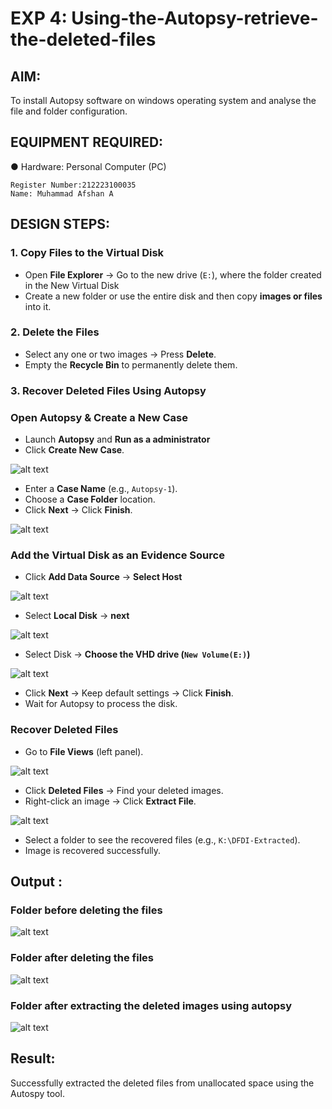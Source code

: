 # EXP 4: Using-the-Autopsy-retrieve-the-deleted-files

## AIM:
To install Autopsy software on windows operating system and analyse the file and folder configuration.

## EQUIPMENT REQUIRED:
● Hardware: Personal Computer (PC)
```
Register Number:212223100035
Name: Muhammad Afshan A
```
## DESIGN STEPS:

### **1. Copy Files to the Virtual Disk**  
- Open **File Explorer** → Go to the new drive (`E:`), where the folder created in the New Virtual Disk
- Create a new folder or use the entire disk and then copy **images or files** into it.  

### **2. Delete the Files**  
- Select any one or two images → Press **Delete**.  
- Empty the **Recycle Bin** to permanently delete them.  

### **3. Recover Deleted Files Using Autopsy**  
### **Open Autopsy & Create a New Case** 

- Launch **Autopsy** and **Run as a administrator**  
- Click **Create New Case**.  

![alt text](IMAGE-1.png)

- Enter a **Case Name** (e.g., `Autopsy-1`).  
- Choose a **Case Folder** location.  
- Click **Next** → Click **Finish**.  

![alt text](IMAGE-2.png)

### **Add the Virtual Disk as an Evidence Source**  
- Click **Add Data Source**  → **Select Host**

![alt text](IMAGE-3.png)

- Select **Local Disk** → **next** 

![alt text](IMAGE-4.png)

- Select Disk → **Choose the VHD drive (`New Volume(E:)`)**

![alt text](IMAGE-5.png)

- Click **Next** → Keep default settings → Click **Finish**.  
- Wait for Autopsy to process the disk.  

### **Recover Deleted Files**  
- Go to **File Views** (left panel).  

![alt text](IMAGE-6.png)

- Click **Deleted Files** → Find your deleted images.  
- Right-click an image → Click **Extract File**.  

![alt text](IMAGE-7.png)

- Select a folder to see the recovered files (e.g., `K:\DFDI-Extracted`).  
- Image is recovered successfully.


## Output :
### Folder before deleting the files
![alt text](IMAGE-8.png)

### Folder after deleting the files
![alt text](IMAGE-9.png)

### Folder after extracting the deleted images using autopsy

![alt text](IMAGE-10.png)

## Result:
Successfully extracted the deleted files from unallocated space using the Autospy tool.
